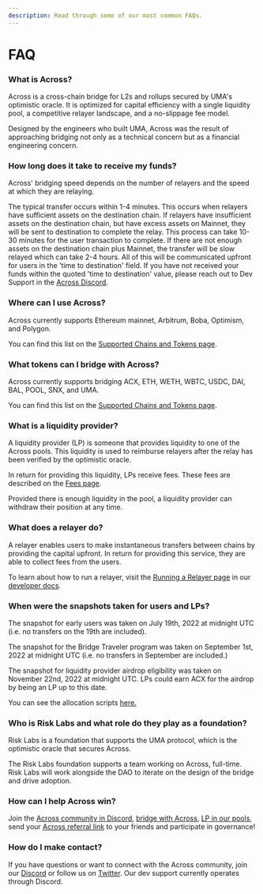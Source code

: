 ```yaml
---
description: Read through some of our most common FAQs.
---
```


# FAQ

### What is Across?

Across is a cross-chain bridge for L2s and rollups secured by UMA's optimistic oracle. It is optimized for capital efficiency with a single liquidity pool, a competitive relayer landscape, and a no-slippage fee model.

Designed by the engineers who built UMA, Across was the result of approaching bridging not only as a technical concern but as a financial engineering concern.

### How long does it take to receive my funds?

Across' bridging speed depends on the number of relayers and the speed at which they are relaying.

The typical transfer occurs within 1-4 minutes. This occurs when relayers have sufficient assets on the destination chain.  If relayers have insufficient assets on the destination chain, but have excess assets on Mainnet, they will be sent to destination to complete the relay.  This process can take 10-30 minutes for the user transaction to complete.  If there are not enough assets on the destination chain plus Mainnet, the transfer will be slow relayed which can take 2-4 hours.  All of this will be communicated upfront for users in the 'time to destination' field.  If you have not received your funds within the quoted 'time to destination' value, please reach out to Dev Support in the [Across Discord](http://discord.across.to/).&#x20;

### Where can I use Across?

Across currently supports Ethereum mainnet, Arbitrum, Boba, Optimism, and Polygon.

You can find this list on the [Supported Chains and Tokens page](https://docs.across.to/how-across-works/supported-chains-and-tokens).

### What tokens can I bridge with Across?

Across currently supports bridging ACX, ETH, WETH, WBTC, USDC, DAI, BAL, POOL, SNX, and UMA.

You can find this list on the [Supported Chains and Tokens page](https://docs.across.to/how-across-works/supported-chains-and-tokens).

### What is a liquidity provider?

A liquidity provider (LP) is someone that provides liquidity to one of the Across pools. This liquidity is used to reimburse relayers after the relay has been verified by the optimistic oracle.&#x20;

In return for providing this liquidity, LPs receive fees. These fees are described on the [Fees page](https://docs.across.to/how-across-works/fees).

Provided there is enough liquidity in the pool, a liquidity provider can withdraw their position at any time.

### What does a relayer do?

A relayer enables users to make instantaneous transfers between chains by providing the capital upfront. In return for providing this service, they are able to collect fees from the users.

To learn about how to run a relayer, visit the [Running a Relayer page](https://docs.across.to/v/developer-docs/developers/running-a-relayer) in our [developer docs](https://docs.across.to/v/developer-docs).&#x20;

### **When were the snapshots taken for users and LPs?**

The snapshot for early users was taken on July 19th, 2022 at midnight UTC (i.e. no transfers on the 19th are included).

The snapshot for the Bridge Traveler program was taken on September 1st, 2022 at midnight UTC (i.e. no transfers in September are included.)

The snapshot for liquidity provider airdrop eligibility was taken on November 22nd, 2022 at midnight UTC. LPs could earn ACX for the airdrop by being an LP up to this date.&#x20;

You can see the allocation scripts [here.](https://github.com/across-protocol/acx-drop)

### **Who is Risk Labs and what role do they play as a foundation?**

Risk Labs is a foundation that supports the UMA protocol, which is the optimistic oracle that secures Across.

The Risk Labs foundation supports a team working on Across, full-time. Risk Labs will work alongside the DAO to iterate on the design of the bridge and drive adoption.

### **How can I help Across win?**

Join the [Across community in Discord](https://discord.across.to), [bridge with Across](https://across.to/), [LP in our pools](https://across.to/pool), send your [Across referral link](https://across.to/rewards) to your friends and participate in governance!

### How do I make contact?

If you have questions or want to connect with the Across community, join our [Discord](https://discord.across.to) or follow us on [Twitter](https://twitter.com/AcrossProtocol). Our dev support currently operates through Discord.&#x20;
